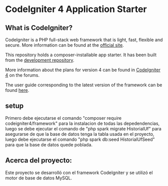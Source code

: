 # CodeIgniter 4 Application Starter

## What is CodeIgniter?

CodeIgniter is a PHP full-stack web framework that is light, fast, flexible and secure.
More information can be found at the [official site](https://codeigniter.com).

This repository holds a composer-installable app starter.
It has been built from the
[development repository](https://github.com/codeigniter4/CodeIgniter4).

More information about the plans for version 4 can be found in [CodeIgniter 4](https://forum.codeigniter.com/forumdisplay.php?fid=28) on the forums.

The user guide corresponding to the latest version of the framework can be found
[here](https://codeigniter4.github.io/userguide/).

## setup

Primero debe ejecutarse el comando "composer require codeigniter4/framework" para la instalacion de todas las depedendencias, luego se debe ejecutar el comando de
"php spark migrate HistorialUf" para asegurarse de que la base de datos tenga la tabla usada en el proyecto, luego debe ejecutarse el comando 
"php spark db:seed HistorialUfSeed" para que la base de datos quede poblada.


## Acerca del proyecto:
Este proyecto se desarrolló con el framework CodeIgniter y se utilizó el motor de base de datos MySQL.
